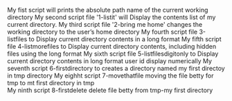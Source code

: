 My fist script will  prints the absolute path name of the current working directory
My second script file '1-listit' will Display the contents list of my current directory.
My third script file '2-bring me home' changes the working directory to the user’s home directory
My fourth script file 3-listfiles to Display current directory contents in a long format
My fifth script file 4-listmorefiles to Display current directory contents, including hidden files using the long format
My sixth script file 5-listfilesdigitonly to Display current directory contents in long format user id display numerically
My seventh script 6-firstdirectory to creates a directory named my first directoy in tmp directory
My eighht script 7-movethatfile moving the file betty for tmp to mt first directory in tmp  
My ninth script 8-firstdelete delete file betty from tmp-my first directory 
